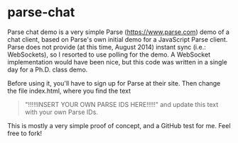 parse-chat
==========

Parse chat demo is a very simple Parse (https://www.parse.com) demo of a chat
client, based on Parse's own initial demo for a JavaScript Parse client.
Parse does not provide (at this time, August 2014) instant sync
(i.e.: WebSockets), so I resorted to use polling for the demo.
A WebSocket implementation would have been nice, but this code was written in
a single day for a Ph.D. class demo.

Before using it, you'll have to sign up for Parse at their site. Then change
the file index.html, where you find the text
> "!!!!!INSERT YOUR OWN PARSE IDS HERE!!!!!"
and update this text with your own Parse IDs.

This is mostly a very simple proof of concept, and a GitHub test for me.
Feel free to fork!
